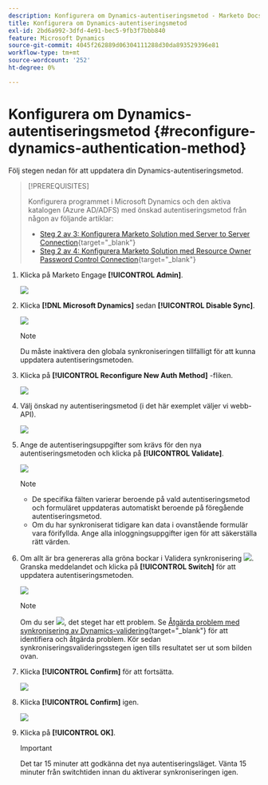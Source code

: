 ```yaml
---
description: Konfigurera om Dynamics-autentiseringsmetod - Marketo Docs - produktdokumentation
title: Konfigurera om Dynamics-autentiseringsmetod
exl-id: 2bd6a992-3dfd-4e91-bec5-9fb3f7bbb840
feature: Microsoft Dynamics
source-git-commit: 4045f262889d06304111288d30da893529396e81
workflow-type: tm+mt
source-wordcount: '252'
ht-degree: 0%

---
```


# Konfigurera om Dynamics-autentiseringsmetod {#reconfigure-dynamics-authentication-method}

Följ stegen nedan för att uppdatera din Dynamics-autentiseringsmetod.

>[!PREREQUISITES]
>
>Konfigurera programmet i Microsoft Dynamics och den aktiva katalogen (Azure AD/ADFS) med önskad autentiseringsmetod från någon av följande artiklar:
>
>* [Steg 2 av 3: Konfigurera Marketo Solution med Server to Server Connection](/help/marketo/product-docs/crm-sync/microsoft-dynamics-sync/sync-setup/microsoft-dynamics-365-with-s2s-connection/step-2-of-3-set-up.md){target="_blank"}
>* [Steg 2 av 4: Konfigurera Marketo Solution med Resource Owner Password Control Connection](/help/marketo/product-docs/crm-sync/microsoft-dynamics-sync/sync-setup/microsoft-dynamics-365-with-ropc-connection/step-2-of-4-set-up.md){target="_blank"}

1. Klicka på Marketo Engage **[!UICONTROL Admin]**.

   ![](assets/reconfigure-dynamics-authentication-method-1.png)

1. Klicka **[!DNL Microsoft Dynamics]** sedan **[!UICONTROL Disable Sync]**.

   ![](assets/reconfigure-dynamics-authentication-method-2.png)

   >[!NOTE]
   >
   >Du måste inaktivera den globala synkroniseringen tillfälligt för att kunna uppdatera autentiseringsmetoden.

1. Klicka på **[!UICONTROL Reconfigure New Auth Method]** -fliken.

   ![](assets/reconfigure-dynamics-authentication-method-3.png)

1. Välj önskad ny autentiseringsmetod (i det här exemplet väljer vi webb-API).

   ![](assets/reconfigure-dynamics-authentication-method-4.png)

1. Ange de autentiseringsuppgifter som krävs för den nya autentiseringsmetoden och klicka på **[!UICONTROL Validate]**.

   ![](assets/reconfigure-dynamics-authentication-method-5.png)

   >[!NOTE]
   >
   >* De specifika fälten varierar beroende på vald autentiseringsmetod och formuläret uppdateras automatiskt beroende på föregående autentiseringsmetod.
   >* Om du har synkroniserat tidigare kan data i ovanstående formulär vara förifyllda. Ange alla inloggningsuppgifter igen för att säkerställa rätt värden.

1. Om allt är bra genereras alla gröna bockar i Validera synkronisering ![](assets/green-check.png). Granska meddelandet och klicka på **[!UICONTROL Switch]** för att uppdatera autentiseringsmetoden.

   ![](assets/reconfigure-dynamics-authentication-method-6.png)

   >[!NOTE]
   >
   >Om du ser ![](assets/red-x.png), det steget har ett problem. Se [Åtgärda problem med synkronisering av Dynamics-validering](/help/marketo/product-docs/crm-sync/microsoft-dynamics-sync/sync-setup/validate-microsoft-dynamics-sync/fix-dynamics-validation-sync-issues.md){target="_blank"} för att identifiera och åtgärda problem. Kör sedan synkroniseringsvalideringsstegen igen tills resultatet ser ut som bilden ovan.

1. Klicka **[!UICONTROL Confirm]** för att fortsätta.

   ![](assets/reconfigure-dynamics-authentication-method-7.png)

1. Klicka **[!UICONTROL Confirm]** igen.

   ![](assets/reconfigure-dynamics-authentication-method-8.png)

1. Klicka på **[!UICONTROL OK]**.

   >[!IMPORTANT]
   >
   >Det tar 15 minuter att godkänna det nya autentiseringsläget. Vänta 15 minuter från switchtiden innan du aktiverar synkroniseringen igen.
